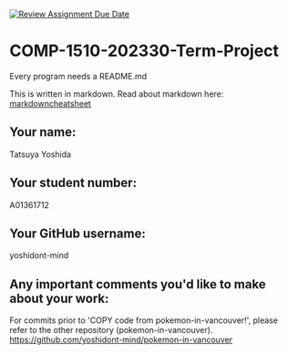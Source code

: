 [![Review Assignment Due Date](https://classroom.github.com/assets/deadline-readme-button-24ddc0f5d75046c5622901739e7c5dd533143b0c8e959d652212380cedb1ea36.svg)](https://classroom.github.com/a/ECKgeadS)
# COMP-1510-202330-Term-Project

Every program needs a README.md

This is written in markdown. Read about markdown here: [markdowncheatsheet](https://www.markdownguide.org/cheat-sheet/)

## Your name:

Tatsuya Yoshida

## Your student number:

A01361712

## Your GitHub username:

yoshidont-mind

## Any important comments you'd like to make about your work:

For commits prior to 'COPY code from pokemon-in-vancouver!', please refer to the other repository (pokemon-in-vancouver).
https://github.com/yoshidont-mind/pokemon-in-vancouver
